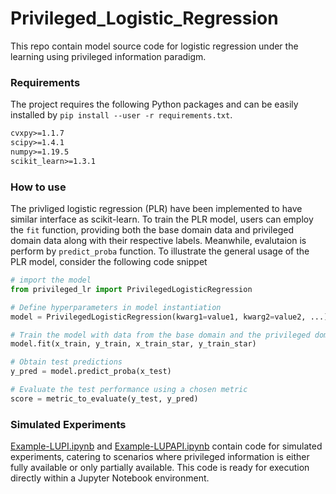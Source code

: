 # Privileged_Logistic_Regression
This repo contain model source code for logistic regression under the learning using privileged information paradigm.


### Requirements

The project requires the following Python packages and can be easily installed by `pip install --user -r requirements.txt`.

```txt
cvxpy>=1.1.7
scipy>=1.4.1
numpy>=1.19.5
scikit_learn>=1.3.1
```

### How to use 
The privliged logistic regression (PLR) have been implemented to have similar interface as scikit-learn. To train the PLR model, users can employ the `fit` function, providing both the base domain data and privileged domain data along with their respective labels. Meanwhile, evalutaion is perform by `predict_proba` function. To illustrate the general usage of the PLR model, consider the following code snippet

```python
# import the model
from privileged_lr import PrivilegedLogisticRegression

# Define hyperparameters in model instantiation
model = PrivilegedLogisticRegression(kwarg1=value1, kwarg2=value2, ...)

# Train the model with data from the base domain and the privileged domain, along with the associated labels
model.fit(x_train, y_train, x_train_star, y_train_star)

# Obtain test predictions
y_pred = model.predict_proba(x_test)

# Evaluate the test performance using a chosen metric
score = metric_to_evaluate(y_test, y_pred)
```


### Simulated Experiments

[Example-LUPI.ipynb](/Example-LUPI.ipynb) and [Example-LUPAPI.ipynb](/Example-LUPAPI.ipynb) contain code for simulated experiments, catering to scenarios where privileged information is either fully available or only partially available. This code is ready for execution directly within a Jupyter Notebook environment.
